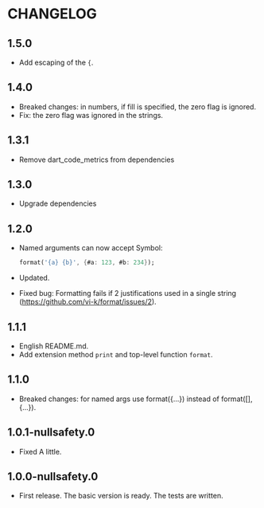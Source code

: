 # CHANGELOG

## 1.5.0

* Add escaping of the `{`.

## 1.4.0

* Breaked changes: in numbers, if fill is specified, the zero flag is ignored.
* Fix: the zero flag was ignored in the strings.

## 1.3.1

* Remove dart_code_metrics from dependencies

## 1.3.0

* Upgrade dependencies

## 1.2.0

* Named arguments can now accept Symbol:

  ```dart
  format('{a} {b}', {#a: 123, #b: 234});
  ```

* Updated.
* Fixed bug: Formatting fails if 2 justifications used in a single string
  (<https://github.com/vi-k/format/issues/2>).

## 1.1.1

* English README.md.
* Add extension method `print` and top-level function `format`.

## 1.1.0

* Breaked changes: for named args use format({...}) instead of format([], {...}).

## 1.0.1-nullsafety.0

* Fixed A little.

## 1.0.0-nullsafety.0

* First release. The basic version is ready. The tests are written.
